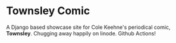 # Townsley Comic

A Django based showcase site for Cole Keehne's periodical comic, **Townsley**. Chugging away happily on linode.
Github Actions!
